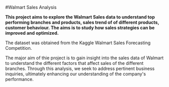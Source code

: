 #Walmart Sales Analysis

**This project aims to explore the Walmart Sales data to understand top performing branches and products, sales trend of of different products, customer behaviour. The aims is to study how sales strategies can be improved and optimized.**

The dataset was obtained from the Kaggle Walmart Sales Forecasting Competition.

The major aim of thie project is to gain insight into the sales data of Walmart to understand the different factors that affect sales of the different branches. Through this analysis, we seek to address pertinent business inquiries, ultimately enhancing our understanding of the company's performance.
